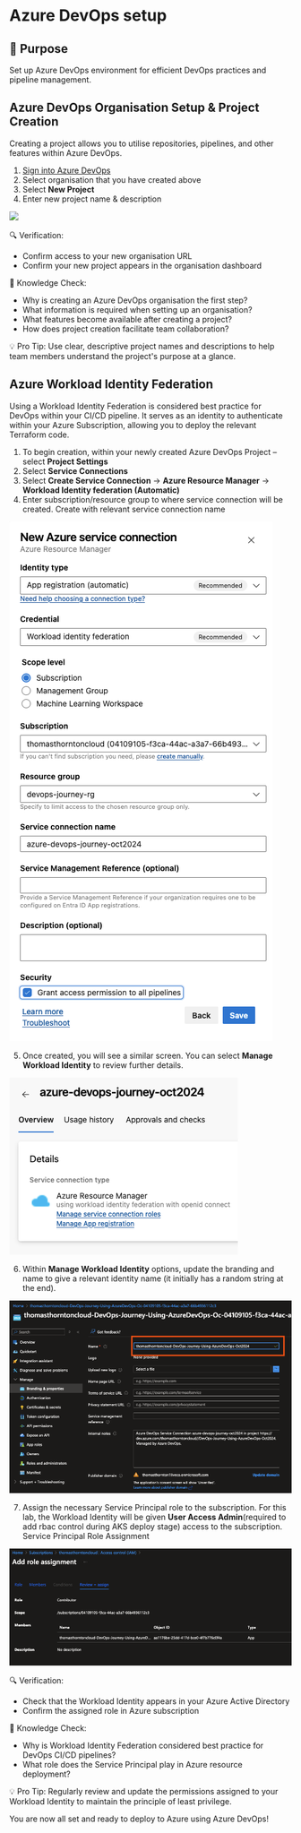 # Azure DevOps setup

## 🎯 Purpose
Set up Azure DevOps environment for efficient DevOps practices and pipeline management.

## Azure DevOps Organisation Setup & Project Creation

Creating a project allows you to utilise repositories, pipelines, and other features within Azure DevOps.

1. [Sign into Azure DevOps](https://go.microsoft.com/fwlink/?LinkId=307137)
2. Select organisation that you have created above
3. Select **New Project**
4. Enter new project name & description

![](images/azure-devops-project-creation.png)

🔍 Verification:
- Confirm access to your new organisation URL
- Confirm your new project appears in the organisation dashboard

🧠 Knowledge Check:
- Why is creating an Azure DevOps organisation the first step?
- What information is required when setting up an organisation?
- What features become available after creating a project?
- How does project creation facilitate team collaboration?

💡 Pro Tip: Use clear, descriptive project names and descriptions to help team members understand the project's purpose at a glance.

## Azure Workload Identity Federation
Using a Workload Identity Federation is considered best practice for DevOps within your CI/CD pipeline. It serves as an identity to authenticate within your Azure Subscription, allowing you to deploy the relevant Terraform code.

1. To begin creation, within your newly created Azure DevOps Project – select **Project Settings**
2. Select **Service Connections**
3. Select **Create Service Connection** -> **Azure Resource Manager** -> **Workload Identity federation (Automatic)**
4. Enter subscription/resource group to where service connection will be created. Create with relevant service connection name

![](images/azure-devops-workload-identity.png)

5. Once created, you will see a similar screen. You can select **Manage Workload Identity** to review further details.

![](images/azure-devops-workload-identity-2.png)

6. Within **Manage Workload Identity** options, update the branding and name to give a relevant identity name (it initially has a random string at the end).

![](images/azure-devops-workload-identity-3.png)

7. Assign the necessary Service Principal role to the subscription. For this lab, the Workload Identity will be given **User Access Admin**(required to add rbac control during AKS deploy stage) access to the subscription.
Service Principal Role Assignment

![](images/azure-devops-workload-identity-4.png)

🔍 Verification:
- Check that the Workload Identity appears in your Azure Active Directory
- Confirm the assigned role in Azure subscription

🧠 Knowledge Check:
- Why is Workload Identity Federation considered best practice for DevOps CI/CD pipelines?
- What role does the Service Principal play in Azure resource deployment?

💡 Pro Tip: Regularly review and update the permissions assigned to your Workload Identity to maintain the principle of least privilege.

You are now all set and ready to deploy to Azure using Azure DevOps!
